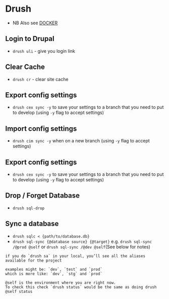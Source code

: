 # Drush

* NB Also see [DOCKER](/DOCKER/README.md)

## Login to Drupal
* `drush uli` - give you login link

## Clear Cache
* `drush cr` - clear site cache

## Export config settings
* `drush cex sync -y` to save your settings to a branch that you need to put to develop (using `-y` flag to accept settings)
## Import config settings
* `drush cim sync -y` when on a new branch (using `-y` flag to accept settings)

## Export config settings
* `drush cex sync -y` to save your settings to a branch that you need to put to develop (using `-y` flag to accept settings)

## Drop / Forget Database
* `drush sql-drop`

## Sync a database
* `drush sqlc < {path/to/database.db}`
* `drush sql-sync {@database source} {@target}` e.g. `drush sql-sync /@prod @self` or `drush sql-sync /@dev @self`(See below for notes)

```
if you do `drush sa` in your local, you’ll see all the aliases available for the project

examples might be: `dev`, `test` and `prod`
which is more like: `dev`, `stg` and `prod`

@self is the environment where you are right now. 
To check this check `drush status` would be the same as doing drush @self status
```